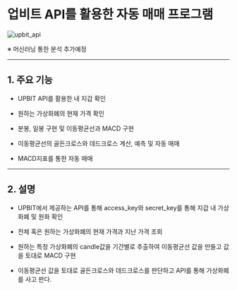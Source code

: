 # 업비트 API를 활용한 자동 매매 프로그램
![upbit_api](./upbit_api.gif)

※ 머신러닝 통한 분석 추가예정
***

## 1. 주요 기능

- UPBIT API를 활용한 내 지갑 확인

- 원하는 가상화폐의 현재 가격 확인

- 분봉, 일봉 구현 및 이동평균선과 MACD 구현

- 이동평균선의 골든크로스와 데드크로스 계산, 예측 및 자동 매매

- MACD지표를 통한 자동 매매

***

## 2. 설명

- UPBIT에서 제공하는 API를 통해 access_key와 secret_key를 통해 지갑 내 가상화폐 및 원화 확인

- 전체 혹은 원하는 가상화폐의 현재 가격과 지난 가격 조회

- 원하는 특정 가상화폐의 candle값을 기간별로 추출하여 이동평균선 값을 만들고 값을 토대로 MACD 구현

- 이동평균선 값을 토대로 골든크로스와 데드크로스를 판단하고 API를 통해 가상화폐를 사고 판다.

